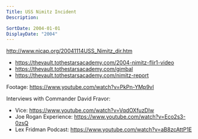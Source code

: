 ```yaml
---
Title: USS Nimitz Incident
Description: 

SortDate: 2004-01-01
DisplayDate: "2004"
---
```


http://www.nicap.org/20041114USS_Nimitz_dir.htm

* https://thevault.tothestarsacademy.com/2004-nimitz-flir1-video
* https://thevault.tothestarsacademy.com/gimbal
* https://thevault.tothestarsacademy.com/nimitz-report

Footage: https://www.youtube.com/watch?v=PkPn-YMp9vI

Interviews with Commander David Fravor:
* Vice: https://www.youtube.com/watch?v=VqdOXfuzDIw
* Joe Rogan Experience: https://www.youtube.com/watch?v=Eco2s3-0zsQ
* Lex Fridman Podcast: https://www.youtube.com/watch?v=aB8zcAttP1E
